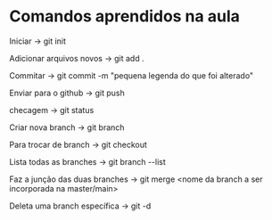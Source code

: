 # Comandos aprendidos na aula

Iniciar -> git init

Adicionar arquivos novos -> git add .

Commitar -> git commit -m "pequena legenda do que foi alterado" 

Enviar para o github -> git push

checagem -> git status

Criar nova branch -> git branch <nome da nova branch>

Para trocar de branch -> git checkout <nome da branch desejada>

Lista todas as branches -> git branch --list 

Faz a junção das duas branches -> git merge <nome da branch a ser incorporada na master/main>

Deleta uma branch específica -> git -d <nome da branch>

